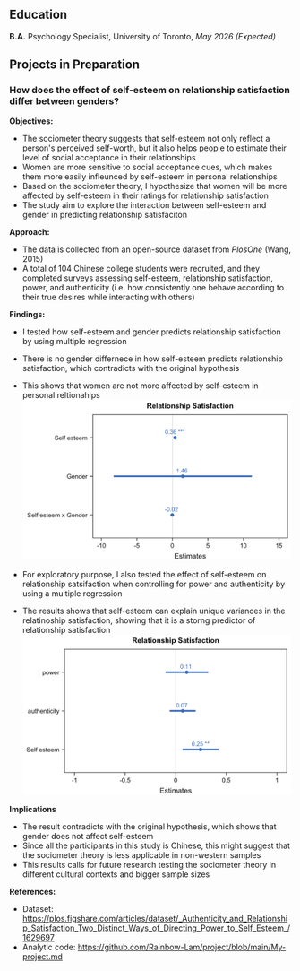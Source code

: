 ## Education
**B.A.** Psychology Specialist, 
University of Toronto, *May 2026 (Expected)*

## Projects in Preparation
### How does the effect of self-esteem on relationship satisfaction differ between genders?
**Objectives:**
- The sociometer theory suggests that self-esteem not only reflect a person's perceived self-worth, but it also helps people to estimate their level of social acceptance in their relationships 
- Women are more sensitive to social acceptance cues, which makes them more easily infleunced by self-esteem in personal relationships
- Based on the sociometer theory, I hypothesize that women will be more affected by self-esteem in their ratings for relationship satisfaction 
- The study aim to explore the interaction between self-esteem and gender in predicting relationship satisfaciton

**Approach:**
- The data is collected from an open-source dataset from *PlosOne* (Wang, 2015)
- A total of 104 Chinese college students were recruited, and they completed surveys assessing self-esteem, relationship satisfaction, power, and authenticity (i.e. how consistently one behave according to their true desires while interacting with others)

**Findings:**
- I tested how self-esteem and gender predicts relationship satisfaction by using multiple regression
- There is no gender differnece in how self-esteem predicts relationship satisfaction, which contradicts with the original hypothesis
- This shows that women are not more affected by self-esteem in personal reltionahips 
![rep](/assets/img/Regression1.png) 

- For exploratory purpose, I also tested the effect of self-esteem on relationship satsifaction when controlling for power and authenticity by using a multiple regression
- The results shows that self-esteem can explain unique variances in the relatinoship satisfaction, showing that it is a storng predictor of relationship satisfaction 
![rep2](/assets/img/Regression2.png)

**Implications**
- The result contradicts with the original hypothesis, which shows that gender does not affect self-esteem
- Since all the participants in this study is Chinese, this might suggest that the sociometer theory is less applicable in non-western samples
- This results calls for future research testing the sociometer theory in different cultural contexts and bigger sample sizes

**References:**
- Dataset: https://plos.figshare.com/articles/dataset/_Authenticity_and_Relationship_Satisfaction_Two_Distinct_Ways_of_Directing_Power_to_Self_Esteem_/1629697
- Analytic code: https://github.com/Rainbow-Lam/project/blob/main/My-project.md
